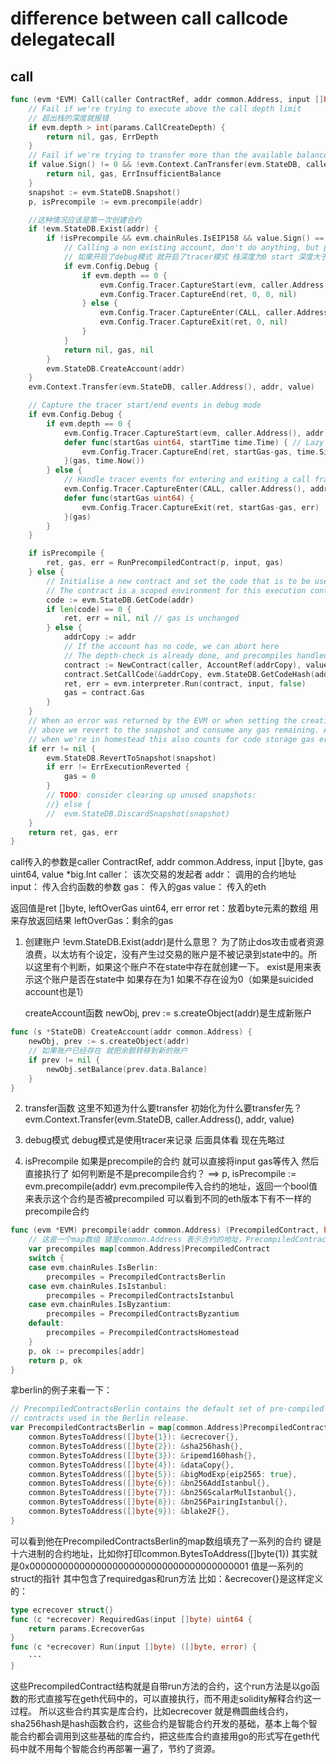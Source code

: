 # difference between call callcode delegatecall

## call

```go
func (evm *EVM) Call(caller ContractRef, addr common.Address, input []byte, gas uint64, value *big.Int) (ret []byte, leftOverGas uint64, err error) {
	// Fail if we're trying to execute above the call depth limit
    // 超出栈的深度就报错
	if evm.depth > int(params.CallCreateDepth) {
		return nil, gas, ErrDepth
	}
	// Fail if we're trying to transfer more than the available balance
	if value.Sign() != 0 && !evm.Context.CanTransfer(evm.StateDB, caller.Address(), value) {
		return nil, gas, ErrInsufficientBalance
	}
	snapshot := evm.StateDB.Snapshot()
	p, isPrecompile := evm.precompile(addr)

    //这种情况应该是第一次创建合约
	if !evm.StateDB.Exist(addr) {
		if !isPrecompile && evm.chainRules.IsEIP158 && value.Sign() == 0 {
			// Calling a non existing account, don't do anything, but ping the tracer
            // 如果开启了debug模式 就开启了tracer模式 栈深度为0 start 深度大于0 enter
			if evm.Config.Debug {
				if evm.depth == 0 {
					evm.Config.Tracer.CaptureStart(evm, caller.Address(), addr, false, input, gas, value)
					evm.Config.Tracer.CaptureEnd(ret, 0, 0, nil)
				} else {
					evm.Config.Tracer.CaptureEnter(CALL, caller.Address(), addr, input, gas, value)
					evm.Config.Tracer.CaptureExit(ret, 0, nil)
				}
			}
			return nil, gas, nil
		}
		evm.StateDB.CreateAccount(addr)
	}
	evm.Context.Transfer(evm.StateDB, caller.Address(), addr, value)

	// Capture the tracer start/end events in debug mode
	if evm.Config.Debug {
		if evm.depth == 0 {
			evm.Config.Tracer.CaptureStart(evm, caller.Address(), addr, false, input, gas, value)
			defer func(startGas uint64, startTime time.Time) { // Lazy evaluation of the parameters
				evm.Config.Tracer.CaptureEnd(ret, startGas-gas, time.Since(startTime), err)
			}(gas, time.Now())
		} else {
			// Handle tracer events for entering and exiting a call frame
			evm.Config.Tracer.CaptureEnter(CALL, caller.Address(), addr, input, gas, value)
			defer func(startGas uint64) {
				evm.Config.Tracer.CaptureExit(ret, startGas-gas, err)
			}(gas)
		}
	}

	if isPrecompile {
		ret, gas, err = RunPrecompiledContract(p, input, gas)
	} else {
		// Initialise a new contract and set the code that is to be used by the EVM.
		// The contract is a scoped environment for this execution context only.
		code := evm.StateDB.GetCode(addr)
		if len(code) == 0 {
			ret, err = nil, nil // gas is unchanged
		} else {
			addrCopy := addr
			// If the account has no code, we can abort here
			// The depth-check is already done, and precompiles handled above
			contract := NewContract(caller, AccountRef(addrCopy), value, gas)
			contract.SetCallCode(&addrCopy, evm.StateDB.GetCodeHash(addrCopy), code)
			ret, err = evm.interpreter.Run(contract, input, false)
			gas = contract.Gas
		}
	}
	// When an error was returned by the EVM or when setting the creation code
	// above we revert to the snapshot and consume any gas remaining. Additionally
	// when we're in homestead this also counts for code storage gas errors.
	if err != nil {
		evm.StateDB.RevertToSnapshot(snapshot)
		if err != ErrExecutionReverted {
			gas = 0
		}
		// TODO: consider clearing up unused snapshots:
		//} else {
		//	evm.StateDB.DiscardSnapshot(snapshot)
	}
	return ret, gas, err
}
```

call传入的参数是caller ContractRef, addr common.Address, input []byte, gas uint64, value *big.Int
caller： 该次交易的发起者
addr： 调用的合约地址
input： 传入合约函数的参数
gas： 传入的gas
value： 传入的eth

返回值是ret []byte, leftOverGas uint64, err error
ret：放着byte元素的数组 用来存放返回结果
leftOverGas：剩余的gas


1. 创建账户
    !evm.StateDB.Exist(addr)是什么意思？
   为了防止dos攻击或者资源浪费，以太坊有个设定，没有产生过交易的账户是不被记录到state中的。所以这里有个判断，如果这个账户不在state中存在就创建一下。
    exist是用来表示这个账户是否在state中 如果存在为1 如果不存在设为0（如果是suicided account也是1）

    createAccount函数
    newObj, prev := s.createObject(addr)是生成新账户
```go
func (s *StateDB) CreateAccount(addr common.Address) {
	newObj, prev := s.createObject(addr)
    // 如果账户已经存在 就把余额转移到新的账户 
	if prev != nil {
		newObj.setBalance(prev.data.Balance)
	}
}
```

2. transfer函数
   这里不知道为什么要transfer 初始化为什么要transfer先？
evm.Context.Transfer(evm.StateDB, caller.Address(), addr, value)

3. debug模式
   debug模式是使用tracer来记录 后面具体看 现在先略过

4. isPrecompile
   如果是precompile的合约 就可以直接将input gas等传入 然后直接执行了
   如何判断是不是precompile合约？
   ==> 
   p, isPrecompile := evm.precompile(addr)
   evm.precompile传入合约的地址，返回一个bool值来表示这个合约是否被precompiled
   可以看到不同的eth版本下有不一样的precompile合约

```go
func (evm *EVM) precompile(addr common.Address) (PrecompiledContract, bool) {
    // 这是一个map数组 键是common.Address 表示合约的地址，PrecompiledContract是一个自定义的interface 里面实现两种method：计算所需要的gas的函数RequiredGas和执行函数Run
	var precompiles map[common.Address]PrecompiledContract
	switch {
	case evm.chainRules.IsBerlin:
		precompiles = PrecompiledContractsBerlin
	case evm.chainRules.IsIstanbul:
		precompiles = PrecompiledContractsIstanbul
	case evm.chainRules.IsByzantium:
		precompiles = PrecompiledContractsByzantium
	default:
		precompiles = PrecompiledContractsHomestead
	}
	p, ok := precompiles[addr]
	return p, ok
}
```
拿berlin的例子来看一下：
```go
// PrecompiledContractsBerlin contains the default set of pre-compiled Ethereum
// contracts used in the Berlin release.
var PrecompiledContractsBerlin = map[common.Address]PrecompiledContract{
	common.BytesToAddress([]byte{1}): &ecrecover{},
	common.BytesToAddress([]byte{2}): &sha256hash{},
	common.BytesToAddress([]byte{3}): &ripemd160hash{},
	common.BytesToAddress([]byte{4}): &dataCopy{},
	common.BytesToAddress([]byte{5}): &bigModExp{eip2565: true},
	common.BytesToAddress([]byte{6}): &bn256AddIstanbul{},
	common.BytesToAddress([]byte{7}): &bn256ScalarMulIstanbul{},
	common.BytesToAddress([]byte{8}): &bn256PairingIstanbul{},
	common.BytesToAddress([]byte{9}): &blake2F{},
}
```

可以看到他在PrecompiledContractsBerlin的map数组填充了一系列的合约
键是十六进制的合约地址，比如你打印common.BytesToAddress([]byte{1}) 其实就是0x0000000000000000000000000000000000000001
值是一系列的struct的指针 其中包含了requiredgas和run方法
比如：&ecrecover{}是这样定义的：
```go
type ecrecover struct{}
func (c *ecrecover) RequiredGas(input []byte) uint64 {
	return params.EcrecoverGas
}
func (c *ecrecover) Run(input []byte) ([]byte, error) {
    ···
}
```
这些PrecompiledContract结构就是自带run方法的合约，这个run方法是以go函数的形式直接写在geth代码中的，可以直接执行，而不用走solidity解释合约这一过程。
所以这些合约其实是库合约，比如ecrecover 就是椭圆曲线合约，sha256hash是hash函数合约，这些合约是智能合约开发的基础，基本上每个智能合约都会调用到这些基础的库合约，把这些库合约直接用go的形式写在geth代码中就不用每个智能合约再部署一遍了，节约了资源。














